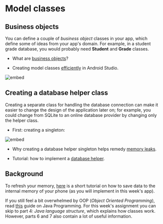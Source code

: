 # Model classes

## Business objects

You can define a couple of *business object* classes in your app, which define some of ideas from your app's domain. For example, in a student grade database, you would probably need **Student** and **Grade** classes.

- What are [business objects](https://en.wikipedia.org/wiki/Business_object)?

- Creating model classes [efficiently](http://stackoverflow.com/questions/14206434/android-do-we-have-to-manually-create-model-classes) in Android Studio.

![embed](https://player.vimeo.com/video/207789065)

## Creating a database helper class

Creating a separate class for handling the database connection can make it easier to change the design of the application later on; for example, you could change from SQLite to an online database provider by changing only the helper class.

- First: creating a singleton:

![embed](https://player.vimeo.com/video/207305975)

- Why creating a database helper singleton helps remedy [memory leaks](http://www.androiddesignpatterns.com/2012/05/correctly-managing-your-sqlite-database.html).

- Tutorial: how to implement a [database helper](http://guides.codepath.com/android/local-databases-with-sqliteopenhelper).

## Background

To refresh your memory, [here](http://www.journaldev.com/9383/android-internal-storage-example-tutorial) is a short tutorial on how to save data to the internal memory of your phone (as you will implement in this week's app).

If you still feel a bit overwhelmed by OOP (*Object Oriented Programming*), read [this](http://www.vogella.com/tutorials/JavaIntroduction/article.html) guide on Java Programming. For this week's assignment you can skip to part 4: *Java language structure*, which explains how classes work. However, parts 6 and 7 also contain a lot of useful information.
